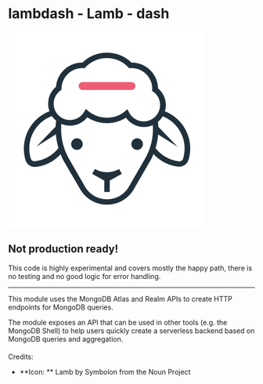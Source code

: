 # lambdash - Lamb - dash

![Lamb-dash](resources/lamb-.png)

## Not production ready!

This code is highly experimental and covers mostly the happy path, there is no testing and no good logic for error handling.

---

This module uses the MongoDB Atlas and Realm APIs to create HTTP endpoints for MongoDB queries.

The module exposes an API that can be used in other tools (e.g. the MongoDB Shell) to help users quickly create a
serverless backend based on MongoDB queries and aggregation.


####

Credits:
 * **Icon: ** Lamb by Symbolon from the Noun Project